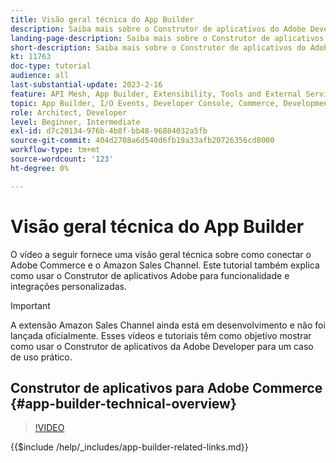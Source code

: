 ```yaml
---
title: Visão geral técnica do App Builder
description: Saiba mais sobre o Construtor de aplicativos do Adobe Developer usado no Adobe Commerce com uma visão geral técnica
landing-page-description: Saiba mais sobre o Construtor de aplicativos do Adobe Developer usado no Adobe Commerce com uma visão geral técnica
short-description: Saiba mais sobre o Construtor de aplicativos do Adobe Developer usado no Adobe Commerce com uma visão geral técnica
kt: 11763
doc-type: tutorial
audience: all
last-substantial-update: 2023-2-16
feature: API Mesh, App Builder, Extensibility, Tools and External Services, Backend Development
topic: App Builder, I/O Events, Developer Console, Commerce, Development, Integrations
role: Architect, Developer
level: Beginner, Intermediate
exl-id: d7c20134-976b-4b8f-bb48-96884032a5fb
source-git-commit: 404d2708a6d540d6fb19a33afb20726356cd8000
workflow-type: tm+mt
source-wordcount: '123'
ht-degree: 0%

---
```


# Visão geral técnica do App Builder

O vídeo a seguir fornece uma visão geral técnica sobre como conectar o Adobe Commerce e o Amazon Sales Channel. Este tutorial também explica como usar o Construtor de aplicativos Adobe para funcionalidade e integrações personalizadas.

>[!IMPORTANT]
>
>A extensão Amazon Sales Channel ainda está em desenvolvimento e não foi lançada oficialmente.  Esses vídeos e tutoriais têm como objetivo mostrar como usar o Construtor de aplicativos da Adobe Developer para um caso de uso prático.


## Construtor de aplicativos para Adobe Commerce {#app-builder-technical-overview}

>[!VIDEO](https://video.tv.adobe.com/v/3413512?quality=12&learn=on)

{{$include /help/_includes/app-builder-related-links.md}}
